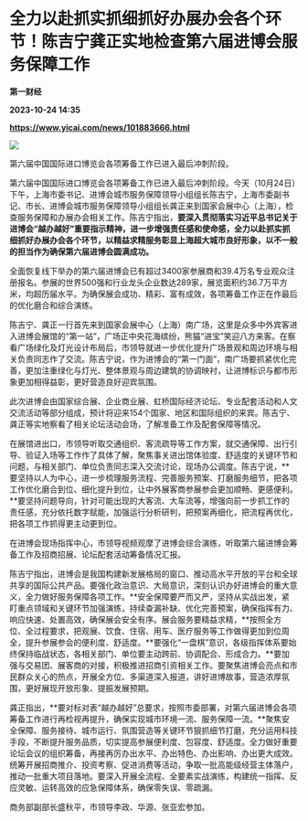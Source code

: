 # 全力以赴抓实抓细抓好办展办会各个环节！陈吉宁龚正实地检查第六届进博会服务保障工作
**第一财经**

**2023-10-24 14:35**

**https://www.yicai.com/news/101883666.html**

![](https://imgcdn.yicai.com/uppics/slides/2023/10/a7c2579a82353ebfe96ab415ad6930d5.jpg)

第六届中国国际进口博览会各项筹备工作已进入最后冲刺阶段。

第六届中国国际进口博览会各项筹备工作已进入最后冲刺阶段。今天（10月24日）下午，上海市委书记、进博会城市服务保障领导小组组长陈吉宁，上海市委副书记、市长、进博会城市服务保障领导小组组长龚正来到国家会展中心（上海），检查服务保障和办展办会相关工作。陈吉宁指出，**要深入贯彻落实习近平总书记关于进博会“越办越好”重要指示精神，进一步增强责任感和使命感，全力以赴抓实抓细抓好办展办会各个环节，以精益求精服务彰显上海超大城市良好形象，以不一般的担当作为确保第六届进博会圆满成功。**

全面恢复线下举办的第六届进博会已有超过3400家参展商和39.4万名专业观众注册报名。参展的世界500强和行业龙头企业数达289家，展览面积约36.7万平方米，均超历届水平。为确保展会成功、精彩、富有成效，各项筹备工作正在作最后的优化磨合和综合演练。

陈吉宁、龚正一行首先来到国家会展中心（上海）南广场，这里是众多中外宾客进入进博会展馆的“第一站”，广场正中央花海缤纷，熊猫“进宝”笑迎八方来客。在察看广场绿化及灯光设计布局后，市领导就进一步优化提升广场景观和周边环境与相关负责同志作了交流。陈吉宁说，作为进博会的“第一门面”，南广场要抓紧优化完善，更加注重绿化与灯光、整体景观与周边建筑的协调映衬，让进博标识与都市形象更加相得益彰，更好营造良好迎宾氛围。

此次进博会由国家综合展、企业商业展、虹桥国际经济论坛、专业配套活动和人文交流活动等部分组成，预计将迎来154个国家、地区和国际组织的来宾。陈吉宁、龚正等实地察看了相关论坛活动会场，了解准备工作及配套保障等情况。

在展馆进出口，市领导听取交通组织、客流疏导等工作方案，就交通保障、出行引导、验证入场等工作作了具体了解，聚焦事关进出馆体验度、舒适度的关键环节和问题，与相关部门、单位负责同志深入交流讨论，现场办公调度。陈吉宁说，**要坚持以人为中心，进一步梳理服务流程、完善服务预案、打磨服务细节，把各项工作优化磨合到位、细化提升到位，让中外展客商参展参会更加顺畅、更感便利。**要坚持问题导向，针对可能出现的大客流、大车流等，增强向前一步抓工作的责任感，充分依托数字赋能，加强运行分析研判，把预案再细化，把流程再优化，把各项工作抓得更主动更到位。

在进博会现场指挥中心，市领导视频观摩了进博会综合演练，听取第六届进博会筹备工作及招商招展、论坛配套活动筹备情况汇报。

陈吉宁指出，进博会是我国构建新发展格局的窗口、推动高水平开放的平台和全球共享的国际公共产品。要强化政治意识、大局意识，深刻认识办好进博会的重大意义，全力做好服务保障各项工作。**安全保障要严而又严，坚持从实战出发，紧盯重点领域和关键环节加强演练，持续查漏补缺、优化完善预案，确保指挥有力、响应快速、处置高效，确保展会安全有序。展会服务要精益求精，**按照全方位、全过程要求，把观展、饮食、住宿、用车、医疗服务等工作做得更加到位周全，提升参展参会的便利度、舒适度。**要强化“一盘棋”意识，各级指挥体系要始终保持临战状态，各相关部门、单位要主动跨前、协调配合、形成合力。**要加强与交易团、展客商的对接，积极推进招商引资相关工作。要聚焦进博会亮点和市民群众关心的热点，开展全方位、多渠道深入报道，讲好进博故事，营造浓厚氛围，更好展现开放形象、提振发展预期。

龚正指出，**要对标对表“越办越好”总要求，按照市委部署，对第六届进博会各项筹备工作进行再检视再提升，确保实现城市环境一流、服务保障一流。**聚焦安全保障、服务接待、城市运行、氛围营造等关键环节狠抓细节打磨，充分运用科技手段，不断提升服务品质，切实提高参展便利度、包容度、舒适度。全力做好重要论坛会议的组织筹备，再接再厉办出水平、办出特色、办出影响、办出更大成效。统筹开展招商推介、投资考察、促进消费等活动，争取一批高能级经营主体落户，推动一批重大项目落地。要深入开展全流程、全要素实战演练，构建统一指挥、反应灵敏、运转高效的应急保障体系，确保零失误、零疏漏。

商务部副部长盛秋平，市领导李政、华源、张亚宏参加。